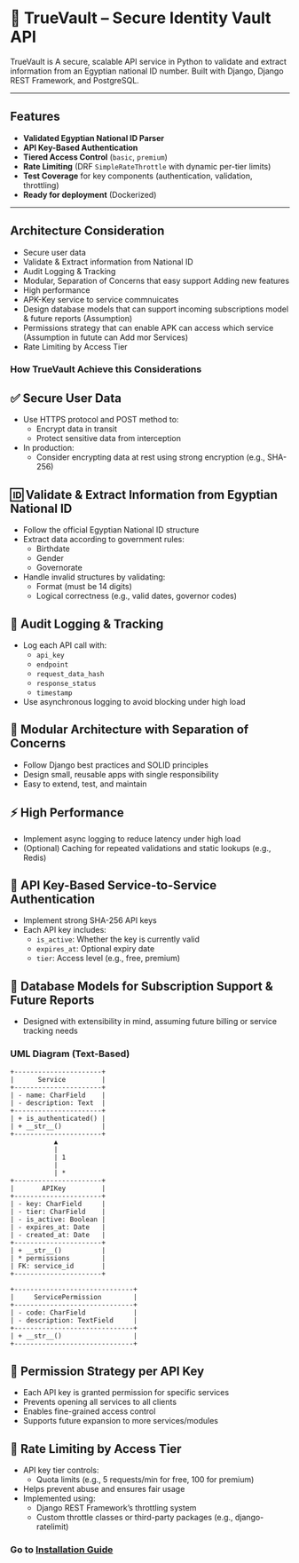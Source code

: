 # 🔐 TrueVault – Secure Identity Vault API

TrueVault is A secure, scalable API service in Python to validate and extract information from an Egyptian national ID number. Built with Django, Django REST Framework, and PostgreSQL.

---

## Features

- **Validated Egyptian National ID Parser**
- **API Key-Based Authentication**
- **Tiered Access Control** (`basic`, `premium`)
- **Rate Limiting** (DRF `SimpleRateThrottle` with dynamic per-tier limits)
- **Test Coverage** for key components (authentication, validation, throttling)
- **Ready for deployment** (Dockerized)

---

## Architecture Consideration
- Secure user data
- Validate & Extract information from National ID
- Audit Logging & Tracking
- Modular, Separation of Concerns that easy support Adding new features
- High performance
- APK-Key service to service commnuicates
- Design database models that can support incoming subscriptions model & future reports (Assumption)
- Permissions strategy that can enable APK can access which service (Assumption in futute can Add mor Services)
- Rate Limiting by Access Tier


### How TrueVault Achieve this Considerations
## ✅ Secure User Data
- Use HTTPS protocol and POST method to:
  - Encrypt data in transit
  - Protect sensitive data from interception
- In production:
  - Consider encrypting data at rest using strong encryption (e.g., SHA-256)

## 🆔 Validate & Extract Information from Egyptian National ID
- Follow the official Egyptian National ID structure
- Extract data according to government rules:
  - Birthdate
  - Gender
  - Governorate
- Handle invalid structures by validating:
  - Format (must be 14 digits)
  - Logical correctness (e.g., valid dates, governor codes)

## 📜 Audit Logging & Tracking
- Log each API call with:
  - `api_key`
  - `endpoint`
  - `request_data_hash`
  - `response_status`
  - `timestamp`
- Use asynchronous logging to avoid blocking under high load

## 🧱 Modular Architecture with Separation of Concerns
- Follow Django best practices and SOLID principles
- Design small, reusable apps with single responsibility
- Easy to extend, test, and maintain

## ⚡ High Performance
- Implement async logging to reduce latency under high load
- (Optional) Caching for repeated validations and static lookups (e.g., Redis)

## 🔑 API Key-Based Service-to-Service Authentication
- Implement strong SHA-256 API keys
- Each API key includes:
  - `is_active`: Whether the key is currently valid
  - `expires_at`: Optional expiry date
  - `tier`: Access level (e.g., free, premium)

## 🧮 Database Models for Subscription Support & Future Reports
- Designed with extensibility in mind, assuming future billing or service tracking needs

### UML Diagram (Text-Based)
```
+----------------------+
|      Service         |
+----------------------+
| - name: CharField    |
| - description: Text  |
+----------------------+
| + is_authenticated() |
| + __str__()          |
+----------------------+
           ▲
           |
           | 1
           |
           | *
+----------------------+
|       APIKey         |
+----------------------+
| - key: CharField     |
| - tier: CharField    |
| - is_active: Boolean |
| - expires_at: Date   |
| - created_at: Date   |
+----------------------+
| + __str__()          |
| * permissions        |
| FK: service_id       |
+----------------------+

+------------------------------+
|     ServicePermission        |
+------------------------------+
| - code: CharField            |
| - description: TextField     |
+------------------------------+
| + __str__()                  |
+------------------------------+
```

## 🧩 Permission Strategy per API Key
- Each API key is granted permission for specific services
- Prevents opening all services to all clients
- Enables fine-grained access control
- Supports future expansion to more services/modules

## 🚦 Rate Limiting by Access Tier
- API key tier controls:
  - Quota limits (e.g., 5 requests/min for free, 100 for premium)
- Helps prevent abuse and ensures fair usage
- Implemented using:
  - Django REST Framework’s throttling system
  - Custom throttle classes or third-party packages (e.g., django-ratelimit)


### Go to [Installation Guide ](https://github.com/ProMostafa/truevault/blob/master/installation_guide.md)
